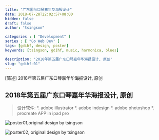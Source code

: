 ```yaml
---
title: "广东国际口琴嘉年华海报设计"
date: 2018-07-28T22:02:57+08:00
hidden: false
draft: false
author: "tsingson"

categories : [ "Development" ]
series : [ "Go Web Dev" ]
tags: [gdihf, design, poster]
keywords: [tsingson, gdihf, music, harmonica, blues]

description: "2018年第五届广东口琴嘉年华海报设计, 原创"
slug: "gdihf-01"
---
```


[简述]  2018年第五届广东口琴嘉年华海报设计, 原创
<!--more-->

## 2018年第五届广东口琴嘉年华海报设计, 原创

> 设计软件:
> *. adobe illustrator 
> *. adobe indesign
> *. adobe photoshop
> *. procreate APP in ipad pro

![poster01,original design by tsingson](/design/assets/63869c72644499.5bee0b3397ee3.jpg)



>

![poster02, original design by tsingson](/design/assets/b3e82c72644499.5bee0b339886b.jpg)
